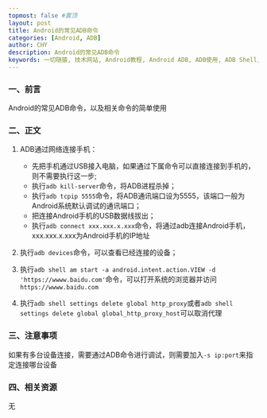 ```yaml
---
topmost: false #置顶
layout: post
title: Android的常见ADB命令
categories: [Android, ADB]
author: CHY
description: Android的常见ADB命令
keywords: 一切随猿, 技术网站, Android教程, Android ADB, ADB使用, ADB Shell, Android 网络调试
---
```


### 一、前言
Android的常见ADB命令，以及相关命令的简单使用

### 二、正文

1. ADB通过网络连接手机：
   * 先把手机通过USB接入电脑，如果通过下属命令可以直接连接到手机的，则不需要执行这一步;
   * 执行```adb kill-server```命令，将ADB进程杀掉；
   * 执行```adb tcpip 5555```命令，将ADB通讯端口设为5555，该端口一般为Android系统默认调试的通讯端口；
   * 把连接Android手机的USB数据线拔出；
   * 执行```adb connect xxx.xxx.x.xxx```命令，将通过adb连接Android手机，xxx.xxx.x.xxx为Android手机的IP地址

1. 执行```adb devices```命令，可以查看已经连接的设备；

1. 执行```adb shell am start -a android.intent.action.VIEW -d 'https://wwww.baidu.com'```命令，可以打开系统的浏览器并访问```https://wwww.baidu.com```

1. 执行```adb shell settings delete global http_proxy```或者```adb shell settings delete global global_http_proxy_host```可以取消代理


### 三、注意事项
如果有多台设备连接，需要通过ADB命令进行调试，则需要加入```-s ip:port```来指定连接哪台设备

### 四、相关资源
无
